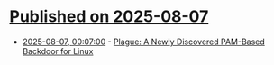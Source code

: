# [Published on 2025-08-07](index.md)

* [2025-08-07, 00:07:00](https://soylentnews.org/article.pl?sid=25/08/05/1452205&from=rss) - [Plague: A Newly Discovered PAM-Based Backdoor for Linux](https://soylentnews.org/article.pl?sid=25/08/05/1452205&from=rss)
